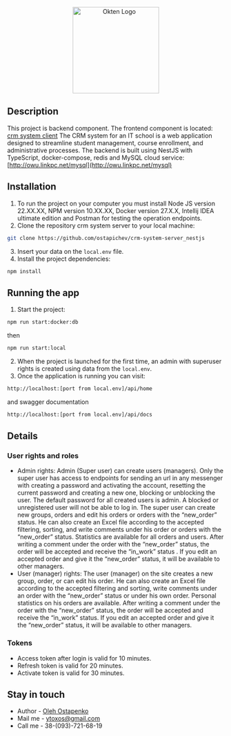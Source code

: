 <p align="center">
  <a href="https://owu.com.ua/" target="blank"><img src="https://owu.com.ua/wp-content/uploads/2023/12/Blue-Big-Bird-Final-Logo.webp" width="200" alt="Okten Logo" /></a>
</p>

## Description
This project is backend component. The frontend component is located:
[crm system client](https://github.com/ostapichev/crm-system-client)
The CRM system for an IT school is a web application designed to streamline student management,
course enrollment, and administrative processes.
The backend is built using NestJS with TypeScript, docker-compose, redis and MySQL cloud service:
[http://owu.linkpc.net/mysql](http://owu.linkpc.net/mysql)

## Installation
1. To run the project on your computer you must install Node JS version 22.XX.XX, NPM version 10.XX.XX, 
   Docker version 27.X.X, Intellij IDEA ultimate edition and Postman for testing the operation endpoints.
2. Clone the repository crm system server to your local machine:  
```bash 
git clone https://github.com/ostapichev/crm-system-server_nestjs
```
3. Insert your data on the <code>local.env</code> file.
4. Install the project dependencies:
```bash
npm install
```

## Running the app

1. Start the project:
```bash
npm run start:docker:db
```
then
```bash
npm run start:local
```
2. When the project is launched for the first time, 
   an admin with superuser rights is created using data from the 
   <code>local.env</code>.
3. Once the application is running you can visit:
```bash
http://localhost:[port from local.env]/api/home
```
   and swagger documentation 
```bash
http://localhost:[port from local.env]/api/docs
```

## Details
### User rights and roles

-  Admin rights: Admin (Super user) can create users (managers). 
   Only the super user has access to endpoints for sending an 
   url in any messenger with creating a password and activating the account, 
   resetting the current password and creating a new one, 
   blocking or unblocking the user. The default password 
   for all created users is admin. A blocked or unregistered user 
   will not be able to log in. The super user can create new groups, 
   orders and edit his orders or orders with the “new_order” status. 
   He can also create an Excel file according to the accepted filtering, 
   sorting, and write comments under his order or orders with the “new_order” status. 
   Statistics are available for all orders and users. After writing a comment under 
   the order with the “new_order” status, the order will be accepted 
   and receive the “in_work” status . If you edit an accepted order 
   and give it the “new_order” status, it will be available to other managers.
-  User (manager) rights: The user (manager) on the site creates a new group, 
   order, or can edit his order. He can also create an Excel file according 
   to the accepted filtering and sorting, write comments under an order with the “new_order” 
   status or under his own order. Personal statistics on his orders are available. 
   After writing a comment under the order with the “new_order” status, the order will be 
   accepted and receive the “in_work” status. If you edit an accepted order and give it the “new_order” status, 
   it will be available to other managers.

### Tokens

- Access token after login is valid for 10 minutes.
- Refresh token is valid for 20 minutes.
- Activate token is valid for 30 minutes.

## Stay in touch

- Author - [Oleh Ostapenko](https://github.com/ostapichev)
- Mail me - ytoxos@gmail.com
- Call me - 38-(093)-721-68-19

